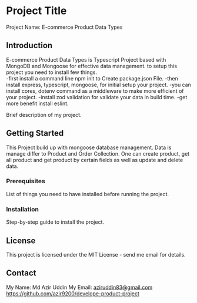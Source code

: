 # Project Title

Project Name: E-commerce Product Data Types

## Introduction
E-commerce Product Data Types is Typescript Project based with MongoDB and Mongoose for effective data management. to setup this project you need to install few things.  
-first install a command line npm init to Create package.json File.
-then install express, typescript, mongoose, for initial setup your project.
-you can install cores, dotenv command as a middleware to make more efficient of your project.
-install zod validation for validate your data in build time.
-get more benefit install eslint.

Brief description of my project.

## Getting Started
This Project build up with mongoose database management. Data is manage differ to  Product and Order Collection.
One can create product, get all product and get product by certain fields as well as  update and delete data.

### Prerequisites

List of things you need to have installed before running the project.

### Installation

Step-by-step guide to install the project.

## License
This project is licensed under the MIT License - send me email for details.

## Contact
My Name: Md Azir Uddin
My Email: aziruddin83@gmail.com
https://github.com/azir9200/develope-product-project


